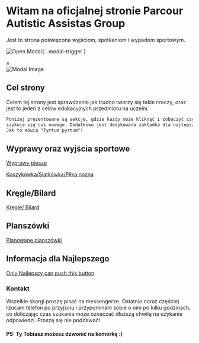 # Witam na oficjalnej stronie Parcour Autistic Assistas Group

Jest to strona poświęcona wyjściom, spotkaniom i wypadom sportowym.

![Open Modal](https://kfaryn.github.io/strona/img/add.JPG){: .modal-trigger }

<div id="myModal" class="modal">
  <div class="modal-content">
    <span class="close" onclick="closeModal()">&times;</span>
    <img src="https://kfaryn.github.io/strona/img/add.JPG" alt="Modal Image" style="max-width: 100%; max-height: 100%; display: block; margin: 0 auto;">
  </div>
</div>

<script>
  // Funkcja otwierająca modal
  function openModal() {
    document.getElementById('myModal').style.display = 'block';
  }

  // Funkcja zamykająca modal
  function closeModal() {
    document.getElementById('myModal').style.display = 'none';
  }

  // Funkcja sprawdzająca przewinięcie strony
  window.onscroll = function() {
    var modalTrigger = document.querySelector('.modal-trigger');
    var modalPosition = modalTrigger.offsetTop;
    
    // Jeżeli użytkownik przewinął stronę w dół, a modal nie jest otwarty, to otwórz modal
    if (window.scrollY > modalPosition && document.getElementById('myModal').style.display !== 'block') {
      openModal();
    }
  };
</script>


## Cel strony

Celem tej strony jest sprawdzenie jak trudno tworzy się takie rzeczy, oraz jest to jeden z celów edukacyjnych przedmiotu na uczelni.

```markdown
Poniżej prezentowane są sekcje, gdzie każdy może kliknąć i zobaczyć czy nie
szykuje się coś nowego. Dodatkowo jest dedykowana zakładka dla najlepszego.
Jak to mówią "Tyrtum pyrtum"!
```

## Wyprawy oraz wyjścia sportowe

[Wyprawy piesze](https://kfaryn.github.io/strona/)

[Koszykówka/Siatkówka/Piłka nożna](https://kfaryn.github.io/strona/pilka/)

## Kręgle/Bilard

[Kręgle/ Bilard]()


## Planszówki

[Planowane planszówki](https://kfaryn.github.io/strona/planszowki/)

## Informacja dla Najlepszego

[Only Najlepszy can push this button](https://kfaryn.github.io/strona/img/najlepszy.jpg)

### Kontakt

Wszelkie skargi proszę pisać na messengerze. Ostatnio coraz częściej rzucam telefon po przyjściu
i przypominam sobie o nim po kilku godzinach, co doliczając czas szukania może oznaczać dłuższą
chwilę na uzykanie odpowiedzi. Proszę się nie poddawać! 
#### PS: Ty Tobiasz możesz dzwonić na komórkę :)

